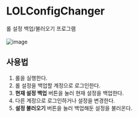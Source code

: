 # LOLConfigChanger
롤 설정 백업/불러오기 프로그램<br><br>
![image](https://user-images.githubusercontent.com/48248884/125250302-08794500-e331-11eb-9b7e-c489003dbb53.png)

## 사용법
1. 롤을 실행한다.
2. 롤 설정을 백업할 계정으로 로그인한다.
3. **현재 설정 백업** 버튼을 눌러 현재 설정을 백업한다.
4. 다른 계정으로 로그인하거나 설정을 변경한다.
5. **설정 불러오기** 버튼을 눌러 백업해둔 설정을 불러온다.
